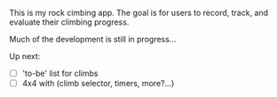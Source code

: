 This is my rock cimbing app.
The goal is for users to record, track, and evaluate their climbing progress.

Much of the development is still in progress...

Up next:

- [ ] 'to-be' list for climbs
- [ ] 4x4 with (climb selector, timers, more?...)

